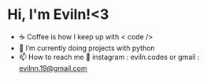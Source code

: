 # Hi, I'm Eviln!<3

- ☕ Coffee is how I keep up with < code />
- 🌱 I’m currently doing projects with python
- 📫 How to reach me 👀  instagram : eviln.codes or gmail : evilnn.19@gmail.com

<!---
Evi1n/Evi1n is a ✨ special ✨ repository because its `README.md` (this file) appears on your GitHub profile.
You can click the Preview link to take a look at your changes.
--->
